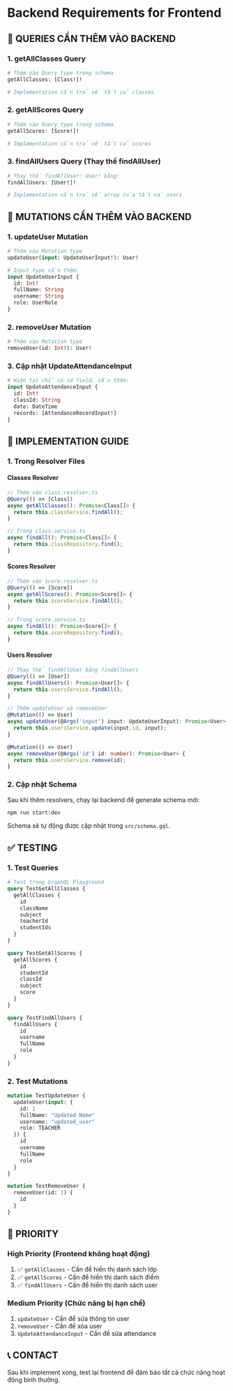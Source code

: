 # Backend Requirements for Frontend

## 🚨 QUERIES CẦN THÊM VÀO BACKEND

### 1. **getAllClasses Query**
```graphql
# Thêm vào Query type trong schema
getAllClasses: [Class!]!

# Implementation cần trả về tất cả classes
```

### 2. **getAllScores Query**
```graphql
# Thêm vào Query type trong schema
getAllScores: [Score!]!

# Implementation cần trả về tất cả scores
```

### 3. **findAllUsers Query (Thay thế findAllUser)**
```graphql
# Thay thế findAllUser: User! bằng:
findAllUsers: [User!]!

# Implementation cần trả về array của tất cả users
```

## 🔧 MUTATIONS CẦN THÊM VÀO BACKEND

### 1. **updateUser Mutation**
```graphql
# Thêm vào Mutation type
updateUser(input: UpdateUserInput!): User!

# Input type cần thêm:
input UpdateUserInput {
  id: Int!
  fullName: String
  username: String
  role: UserRole
}
```

### 2. **removeUser Mutation**
```graphql
# Thêm vào Mutation type
removeUser(id: Int!): User!
```

### 3. **Cập nhật UpdateAttendanceInput**
```graphql
# Hiện tại chỉ có id field, cần thêm:
input UpdateAttendanceInput {
  id: Int!
  classId: String
  date: DateTime
  records: [AttendanceRecordInput!]
}
```

## 📝 IMPLEMENTATION GUIDE

### 1. **Trong Resolver Files**

#### Classes Resolver
```typescript
// Thêm vào class.resolver.ts
@Query(() => [Class])
async getAllClasses(): Promise<Class[]> {
  return this.classService.findAll();
}

// Trong class.service.ts
async findAll(): Promise<Class[]> {
  return this.classRepository.find();
}
```

#### Scores Resolver
```typescript
// Thêm vào score.resolver.ts
@Query(() => [Score])
async getAllScores(): Promise<Score[]> {
  return this.scoreService.findAll();
}

// Trong score.service.ts
async findAll(): Promise<Score[]> {
  return this.scoreRepository.find();
}
```

#### Users Resolver
```typescript
// Thay thế findAllUser bằng findAllUsers
@Query(() => [User])
async findAllUsers(): Promise<User[]> {
  return this.usersService.findAll();
}

// Thêm updateUser và removeUser
@Mutation(() => User)
async updateUser(@Args('input') input: UpdateUserInput): Promise<User> {
  return this.usersService.update(input.id, input);
}

@Mutation(() => User)
async removeUser(@Args('id') id: number): Promise<User> {
  return this.usersService.remove(id);
}
```

### 2. **Cập nhật Schema**

Sau khi thêm resolvers, chạy lại backend để generate schema mới:
```bash
npm run start:dev
```

Schema sẽ tự động được cập nhật trong `src/schema.gql`.

## ✅ TESTING

### 1. **Test Queries**
```graphql
# Test trong GraphQL Playground
query TestGetAllClasses {
  getAllClasses {
    id
    className
    subject
    teacherId
    studentIds
  }
}

query TestGetAllScores {
  getAllScores {
    id
    studentId
    classId
    subject
    score
  }
}

query TestFindAllUsers {
  findAllUsers {
    id
    username
    fullName
    role
  }
}
```

### 2. **Test Mutations**
```graphql
mutation TestUpdateUser {
  updateUser(input: {
    id: 1
    fullName: "Updated Name"
    username: "updated_user"
    role: TEACHER
  }) {
    id
    username
    fullName
    role
  }
}

mutation TestRemoveUser {
  removeUser(id: 1) {
    id
  }
}
```

## 🎯 PRIORITY

### High Priority (Frontend không hoạt động)
1. ✅ `getAllClasses` - Cần để hiển thị danh sách lớp
2. ✅ `getAllScores` - Cần để hiển thị danh sách điểm
3. ✅ `findAllUsers` - Cần để hiển thị danh sách user

### Medium Priority (Chức năng bị hạn chế)
1. `updateUser` - Cần để sửa thông tin user
2. `removeUser` - Cần để xóa user
3. `UpdateAttendanceInput` - Cần để sửa attendance

## 📞 CONTACT

Sau khi implement xong, test lại frontend để đảm bảo tất cả chức năng hoạt động bình thường. 